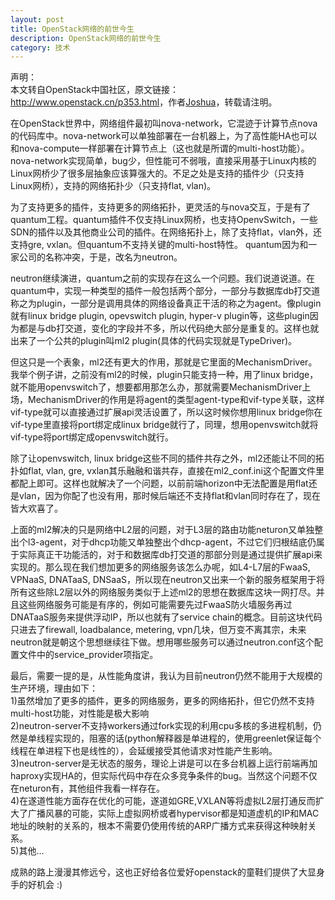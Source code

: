 ```yaml
---
layout: post
title: OpenStack网络的前世今生
description: OpenStack网络的前世今生
category: 技术
---
```


声明：  
本文转自OpenStack中国社区，原文链接：<http://www.openstack.cn/p353.html>，作者[Joshua](http://www.openstack.cn/pauthor/joshua)，转载请注明。

在OpenStack世界中，网络组件最初叫nova-network，它混迹于计算节点nova的代码库中。nova-network可以单独部署在一台机器上，为了高性能HA也可以和nova-compute一样部署在计算节点上（这也就是所谓的multi-host功能）。nova-network实现简单，bug少，但性能可不弱哦，直接采用基于Linux内核的Linux网桥少了很多层抽象应该算强大的。不足之处是支持的插件少（只支持Linux网桥），支持的网络拓扑少（只支持flat, vlan)。

为了支持更多的插件，支持更多的网络拓扑，更灵活的与nova交互，于是有了quantum工程。quantum插件不仅支持Linux网桥，也支持OpenvSwitch，一些SDN的插件以及其他商业公司的插件。在网络拓扑上，除了支持flat，vlan外，还支持gre, vxlan。但quantum不支持关键的multi-host特性。
quantum因为和一家公司的名称冲突，于是，改名为neutron。

neutron继续演进，quantum之前的实现存在这么一个问题。我们说道说道。在quantum中，实现一种类型的插件一般包括两个部分，一部分与数据库db打交道称之为plugin，一部分是调用具体的网络设备真正干活的称之为agent。像plugin就有linux bridge plugin, opevswitch plugin, hyper-v plugin等，这些plugin因为都是与db打交道，变化的字段并不多，所以代码绝大部分是重复的。这样也就出来了一个公共的plugin叫ml2 plugin(具体的代码实现就是TypeDriver)。

但这只是一个表象，ml2还有更大的作用，那就是它里面的MechanismDriver。我举个例子讲，之前没有ml2的时候，plugin只能支持一种，用了linux bridge，就不能用openvswitch了，想要都用那怎么办，那就需要MechanismDriver上场，MechanismDriver的作用是将agent的类型agent-type和vif-type关联，这样vif-type就可以直接通过扩展api灵活设置了，所以这时候你想用linux bridge你在vif-type里直接将port绑定成linux bridge就行了，同理，想用openvswitch就将vif-type将port绑定成openvswitch就行。

除了让openvswitch, linux bridge这些不同的插件共存之外，ml2还能让不同的拓扑如flat, vlan, gre, vxlan其乐融融和谐共存，直接在ml2_conf.ini这个配置文件里都配上即可。这样也就解决了一个问题，以前前端horizon中无法配置是用flat还是vlan，因为你配了也没有用，那时候后端还不支持flat和vlan同时存在了，现在皆大欢喜了。

上面的ml2解决的只是网络中L2层的问题，对于L3层的路由功能neturon又单独整出个l3-agent，对于dhcp功能又单独整出个dhcp-agent，不过它们归根结底仍属于实际真正干功能活的，对于和数据库db打交道的那部分则是通过提供扩展api来实现的。那么现在我们想加更多的网络服务该怎么办呢，如L4-L7层的FwaaS, VPNaaS, DNATaaS, DNSaaS，所以现在neutron又出来一个新的服务框架用于将所有这些除L2层以外的网络服务类似于上述ml2的思想在数据库这块一网打尽。并且这些网络服务可能是有序的，例如可能需要先过FwaaS防火墙服务再过DNATaaS服务来提供浮动IP，所以也就有了service chain的概念。目前这块代码只进去了firewall, loadbalance, metering, vpn几块，但万变不离其宗，未来neutron就是朝这个思想继续往下做。想用哪些服务可以通过neutron.conf这个配置文件中的service_provider项指定。

最后，需要一提的是，从性能角度讲，我认为目前neutron仍然不能用于大规模的生产环境，理由如下：  
1)虽然增加了更多的插件，更多的网络服务，更多的网络拓扑，但它仍然不支持multi-host功能，对性能是极大影响  
2)neutron-server不支持workers通过fork实现的利用cpu多核的多进程机制，仍然是单线程实现的，阻塞的话(python解释器是单进程的，使用greenlet保证每个线程在单进程下也是线性的），会延缓接受其他请求对性能产生影响。  
3)neutron-server是无状态的服务，理论上讲是可以在多台机器上运行前端再加haproxy实现HA的，但实际代码中存在众多竞争条件的bug。当然这个问题不仅在neturon有，其他组件我看一样存在。  
4)在遂道性能方面存在优化的可能，遂道如GRE,VXLAN等将虚拟L2层打通反而扩大了广播风暴的可能，实际上虚拟网桥或者hypervisor都是知道虚机的IP和MAC地址的映射的关系的，根本不需要仍使用传统的ARP广播方式来获得这种映射关系。  
5)其他…

成熟的路上漫漫其修远兮，这也正好给各位爱好openstack的童鞋们提供了大显身手的好机会 :)
